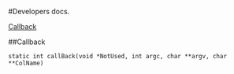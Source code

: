 #Developers docs.

[Callback](##Callback)



##Callback

``` static int callBack(void *NotUsed, int argc, char **argv, char **ColName) ```

